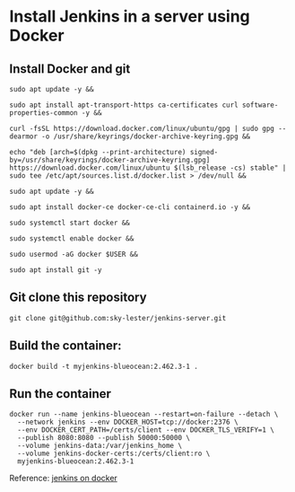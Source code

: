 # Install Jenkins in a server using Docker

## Install Docker and git

```
sudo apt update -y &&

sudo apt install apt-transport-https ca-certificates curl software-properties-common -y &&

curl -fsSL https://download.docker.com/linux/ubuntu/gpg | sudo gpg --dearmor -o /usr/share/keyrings/docker-archive-keyring.gpg &&

echo "deb [arch=$(dpkg --print-architecture) signed-by=/usr/share/keyrings/docker-archive-keyring.gpg] https://download.docker.com/linux/ubuntu $(lsb_release -cs) stable" | sudo tee /etc/apt/sources.list.d/docker.list > /dev/null &&

sudo apt update -y &&

sudo apt install docker-ce docker-ce-cli containerd.io -y &&

sudo systemctl start docker &&

sudo systemctl enable docker &&

sudo usermod -aG docker $USER &&

sudo apt install git -y

```

## Git clone this repository

```
git clone git@github.com:sky-lester/jenkins-server.git
```

## Build the container:

```
docker build -t myjenkins-blueocean:2.462.3-1 .
```

## Run the container

```
docker run --name jenkins-blueocean --restart=on-failure --detach \
  --network jenkins --env DOCKER_HOST=tcp://docker:2376 \
  --env DOCKER_CERT_PATH=/certs/client --env DOCKER_TLS_VERIFY=1 \
  --publish 8080:8080 --publish 50000:50000 \
  --volume jenkins-data:/var/jenkins_home \
  --volume jenkins-docker-certs:/certs/client:ro \
  myjenkins-blueocean:2.462.3-1
```



Reference: [jenkins on docker](https://www.jenkins.io/doc/book/installing/docker/)
